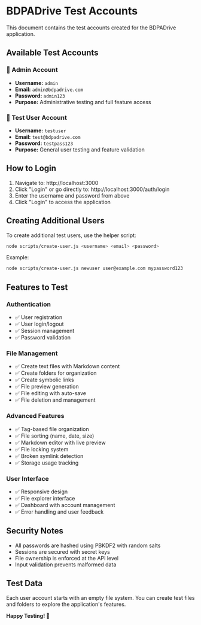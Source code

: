 # BDPADrive Test Accounts

This document contains the test accounts created for the BDPADrive application.

## Available Test Accounts

### 👑 Admin Account
- **Username:** `admin`
- **Email:** `admin@bdpadrive.com`
- **Password:** `admin123`
- **Purpose:** Administrative testing and full feature access

### 👤 Test User Account
- **Username:** `testuser`
- **Email:** `test@bdpadrive.com` 
- **Password:** `testpass123`
- **Purpose:** General user testing and feature validation

## How to Login

1. Navigate to: http://localhost:3000
2. Click "Login" or go directly to: http://localhost:3000/auth/login
3. Enter the username and password from above
4. Click "Login" to access the application

## Creating Additional Users

To create additional test users, use the helper script:

```bash
node scripts/create-user.js <username> <email> <password>
```

Example:
```bash
node scripts/create-user.js newuser user@example.com mypassword123
```

## Features to Test

### Authentication
- ✅ User registration
- ✅ User login/logout
- ✅ Session management
- ✅ Password validation

### File Management
- ✅ Create text files with Markdown content
- ✅ Create folders for organization
- ✅ Create symbolic links
- ✅ File preview generation
- ✅ File editing with auto-save
- ✅ File deletion and management

### Advanced Features
- ✅ Tag-based file organization
- ✅ File sorting (name, date, size)
- ✅ Markdown editor with live preview
- ✅ File locking system
- ✅ Broken symlink detection
- ✅ Storage usage tracking

### User Interface
- ✅ Responsive design
- ✅ File explorer interface
- ✅ Dashboard with account management
- ✅ Error handling and user feedback

## Security Notes

- All passwords are hashed using PBKDF2 with random salts
- Sessions are secured with secret keys
- File ownership is enforced at the API level
- Input validation prevents malformed data

## Test Data

Each user account starts with an empty file system. You can create test files and folders to explore the application's features.

**Happy Testing! 🎉**

